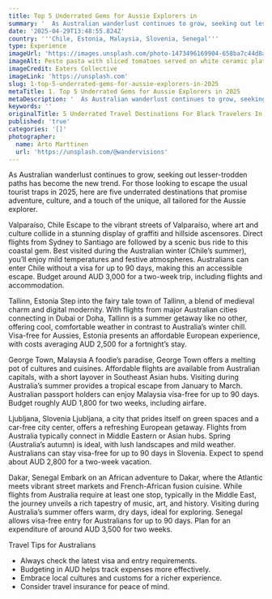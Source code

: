 ```yaml
---
title: Top 5 Underrated Gems for Aussie Explorers in
summary: '  As Australian wanderlust continues to grow, seeking out lesser-trodden paths has become the new trend. For those looking to escape the usual tourist t...'
date: '2025-04-29T13:48:55.824Z'
country: '''Chile, Estonia, Malaysia, Slovenia, Senegal'''
type: Experience
imageUrl: 'https://images.unsplash.com/photo-1473496169904-658ba7c44d8a'
imageAlt: Pesto pasta with sliced tomatoes served on white ceramic plate
imageCredit: Eaters Collective
imageLink: 'https://unsplash.com'
slug: 1-top-5-underrated-gems-for-aussie-explorers-in-2025
metaTitle: 1. Top 5 Underrated Gems for Aussie Explorers in 2025
metaDescription: '  As Australian wanderlust continues to grow, seeking out lesser-trodden paths has become the new trend. For those looking to escape the usual tourist t...'
keywords: ''
originalTitle: 5 Underrated Travel Destinations For Black Travelers In 2025 - Travel Noire
published: 'true'
categories: '[]'
photographer:
  name: Arto Marttinen
  url: 'https://unsplash.com/@wandervisions'
---
```









As Australian wanderlust continues to grow, seeking out lesser-trodden paths has become the new trend. For those looking to escape the usual tourist traps in 2025, here are five underrated destinations that promise adventure, culture, and a touch of the unique, all tailored for the Aussie explorer.

Valparaíso, Chile
Escape to the vibrant streets of Valparaíso, where art and culture collide in a stunning display of graffiti and hillside ascensores. Direct flights from Sydney to Santiago are followed by a scenic bus ride to this coastal gem. Best visited during the Australian winter (Chile’s summer), you’ll enjoy mild temperatures and festive atmospheres. Australians can enter Chile without a visa for up to 90 days, making this an accessible escape. Budget around AUD 3,000 for a two-week trip, including flights and accommodation.

Tallinn, Estonia
Step into the fairy tale town of Tallinn, a blend of medieval charm and digital modernity. With flights from major Australian cities connecting in Dubai or Doha, Tallinn is a summer getaway like no other, offering cool, comfortable weather in contrast to Australia’s winter chill. Visa-free for Aussies, Estonia presents an affordable European experience, with costs averaging AUD 2,500 for a fortnight’s stay.

George Town, Malaysia
A foodie’s paradise, George Town offers a melting pot of cultures and cuisines. Affordable flights are available from Australian capitals, with a short layover in Southeast Asian hubs. Visiting during Australia’s summer provides a tropical escape from January to March. Australian passport holders can enjoy Malaysia visa-free for up to 90 days. Budget roughly AUD 1,800 for two weeks, including airfare.

Ljubljana, Slovenia
Ljubljana, a city that prides itself on green spaces and a car-free city center, offers a refreshing European getaway. Flights from Australia typically connect in Middle Eastern or Asian hubs. Spring (Australia’s autumn) is ideal, with lush landscapes and mild weather. Australians can stay visa-free for up to 90 days in Slovenia. Expect to spend about AUD 2,800 for a two-week vacation.

Dakar, Senegal
Embark on an African adventure to Dakar, where the Atlantic meets vibrant street markets and French-African fusion cuisine. While flights from Australia require at least one stop, typically in the Middle East, the journey unveils a rich tapestry of music, art, and history. Visiting during Australia’s summer offers warm, dry days, ideal for exploring. Senegal allows visa-free entry for Australians for up to 90 days. Plan for an expenditure of around AUD 3,500 for two weeks.

Travel Tips for Australians
- Always check the latest visa and entry requirements.
- Budgeting in AUD helps track expenses more effectively.
- Embrace local cultures and customs for a richer experience.
- Consider travel insurance for peace of mind.
